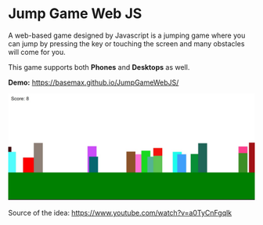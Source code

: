 # Jump Game Web JS

A web-based game designed by Javascript is a jumping game where you can jump by pressing the key or touching the screen and many obstacles will come for you.

This game supports both **Phones** and **Desktops** as well.

**Demo:** https://basemax.github.io/JumpGameWebJS/

[![Jump Game Web JS](preview.jpg)](https://basemax.github.io/JumpGameWebJS/)

Source of the idea: https://www.youtube.com/watch?v=a0TyCnFgqlk
